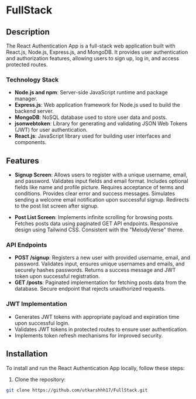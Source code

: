 # FullStack

## Description

The React Authentication App is a full-stack web application built with React.js, Node.js, Express.js, and MongoDB. It provides user authentication and authorization features, allowing users to sign up, log in, and access protected routes.


### Technology Stack

- **Node.js and npm**: Server-side JavaScript runtime and package manager.
- **Express.js**: Web application framework for Node.js used to build the backend server.
- **MongoDB**: NoSQL database used to store user data and posts.
- **jsonwebtoken**: Library for generating and validating JSON Web Tokens (JWT) for user authentication.
- **React.js**: JavaScript library used for building user interfaces and components.


## Features

- **Signup Screen**: Allows users to register with a unique username, email, and password. Validates input fields and email format. Includes optional fields like name and profile picture. Requires acceptance of terms and conditions. Provides clear error and success messages. Simulates sending a welcome email notification upon successful signup. Redirects to the post list screen after signup.

- **Post List Screen**: Implements infinite scrolling for browsing posts. Fetches posts data using paginated GET API endpoints. Responsive design using Tailwind CSS. Consistent with the "MelodyVerse" theme.

### API Endpoints

- **POST /signup**: Registers a new user with provided username, email, and password. Validates input, ensures unique usernames and emails, and securely hashes passwords. Returns a success message and JWT token upon successful registration.
- **GET /posts**: Paginated implementation for fetching posts data from the database. Secure endpoint that rejects unauthorized requests.

### JWT Implementation

- Generates JWT tokens with appropriate payload and expiration time upon successful login.
- Validates JWT tokens in protected routes to ensure user authentication.
- Implements token refresh mechanisms for improved security.

## Installation

To install and run the React Authentication App locally, follow these steps:

1. Clone the repository:

```bash
git clone https://github.com/utkarshhh17/FullStack.git
